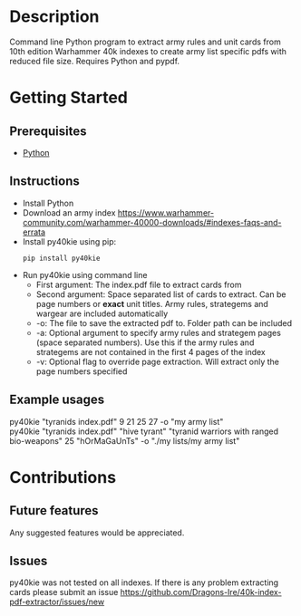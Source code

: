 # Description
Command line Python program to extract army rules and unit cards from 10th edition Warhammer 40k indexes to create army list specific pdfs with reduced file size. Requires Python and pypdf.

# Getting Started
## Prerequisites
- [Python](https://wiki.python.org/moin/BeginnersGuide/Download)


## Instructions
- Install Python
- Download an army index https://www.warhammer-community.com/warhammer-40000-downloads/#indexes-faqs-and-errata  
- Install py40kie using pip:
  ```
  pip install py40kie
  ```
- Run py40kie using command line
    - First argument: The index.pdf file to extract cards from  
    - Second argument: Space separated list of cards to extract. Can be page numbers or **exact** unit titles. Army rules, strategems and wargear are included automatically  
    - -o: The file to save the extracted pdf to. Folder path can be included  
    - -a: Optional argument to specify army rules and strategem pages (space separated numbers). Use this if the army rules and strategems are not contained in the first 4 pages of the index  
    - -v: Optional flag to override page extraction. Will extract only the page numbers specified  

## Example usages
py40kie "tyranids index.pdf" 9 21 25 27 -o "my army list"  
py40kie "tyranids index.pdf" "hive tyrant" "tyranid warriors with ranged bio-weapons" 25 "hOrMaGaUnTs" -o "./my lists/my army list"


# Contributions
## Future features
Any suggested features would be appreciated.

## Issues
py40kie was not tested on all indexes. If there is any problem extracting cards please submit an issue https://github.com/Dragons-Ire/40k-index-pdf-extractor/issues/new
